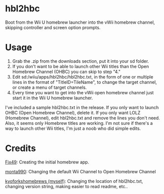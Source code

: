 # hbl2hbc
Boot from the Wii U homebrew launcher into the vWii homebrew channel, skipping controller and screen option prompts.

# Usage
1. Grab the .zip from the downloads section, put it into your sd folder.
2. If you don't want to be able to launch other Wii titles than the Open Homebrew Channel (OHBC) you can skip to step "4."
3. Edit sd:/wiiu/apps/hbl2hbc/hbl2hbc.txt, in the form of one or multiple lines in the format of "TitleID=TileName", to change the target channel, or create a menu of target channels.
4. Every time you want to get into the vWii open homebrew channel just start it in the Wii U homebrew launcher. 

I've included a sample hbl2hbc.txt in the release. If you only want to launch OHBC (Open Homebrew Channel), delete it. If you only want LOLZ (Homebrew Channel), edit
hbl2hbc.txt and remove the lines you don't need. Also, it seems only Homebrew titles are working. I'm not sure if there's a way to launch other Wii titles,
I'm just a noob who did simple edits.

# Credits

[Fix49](https://github.com/FIX94): Creating the initial homebrew app.

[monta990](https://github.com/monta990): Changing the default Wii Channel to Open Homebrew Channel

[kyoforkshomebrews (myself)](https://github.com/kyoforkshomebrews): Changing the location of hbl2hbc.txt, changing version string, making easier to read readme, etc.. 
